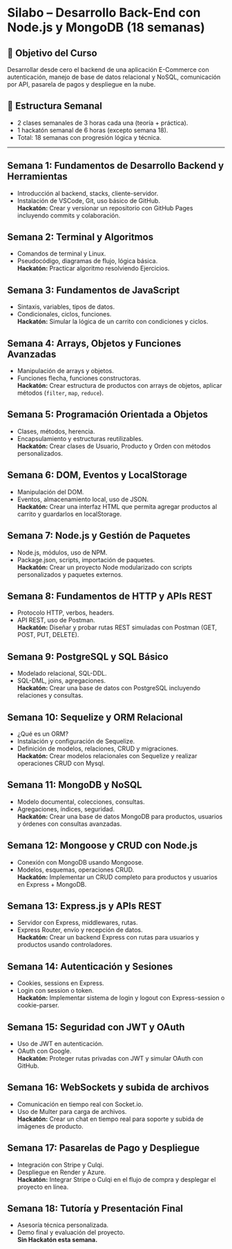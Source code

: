 # Silabo  – Desarrollo Back-End con Node.js y MongoDB (18 semanas)

## 🎯 Objetivo del Curso
Desarrollar desde cero el backend de una aplicación E-Commerce con autenticación, manejo de base de datos relacional y NoSQL, comunicación por API, pasarela de pagos y despliegue en la nube.

## 📅 Estructura Semanal
- 2 clases semanales de 3 horas cada una (teoría + práctica).
- 1 hackatón semanal de 6 horas (excepto semana 18).
- Total: 18 semanas con progresión lógica y técnica.

---

## Semana 1: Fundamentos de Desarrollo Backend y Herramientas
- Introducción al backend, stacks, cliente-servidor.
- Instalación de VSCode, Git, uso básico de GitHub.  
**Hackatón:** Crear y versionar un repositorio con GitHub Pages incluyendo commits y colaboración.

## Semana 2: Terminal y Algoritmos
- Comandos de terminal y Linux.
- Pseudocódigo, diagramas de flujo, lógica básica.  
**Hackatón:** Practicar algoritmo resolviendo Ejercicios.

## Semana 3: Fundamentos de JavaScript
- Sintaxis, variables, tipos de datos.
- Condicionales, ciclos, funciones.  
**Hackatón:** Simular la lógica de un carrito con condiciones y ciclos.

## Semana 4: Arrays, Objetos y Funciones Avanzadas
- Manipulación de arrays y objetos.
- Funciones flecha, funciones constructoras.  
**Hackatón:** Crear estructura de productos con arrays de objetos, aplicar métodos (`filter`, `map`, `reduce`).

## Semana 5: Programación Orientada a Objetos
- Clases, métodos, herencia.
- Encapsulamiento y estructuras reutilizables.  
**Hackatón:** Crear clases de Usuario, Producto y Orden con métodos personalizados.

## Semana 6: DOM, Eventos y LocalStorage
- Manipulación del DOM.
- Eventos, almacenamiento local, uso de JSON.  
**Hackatón:** Crear una interfaz HTML que permita agregar productos al carrito y guardarlos en localStorage.

## Semana 7: Node.js y Gestión de Paquetes
- Node.js, módulos, uso de NPM.
- Package.json, scripts, importación de paquetes.  
**Hackatón:** Crear un proyecto Node modularizado con scripts personalizados y paquetes externos.

## Semana 8: Fundamentos de HTTP y APIs REST
- Protocolo HTTP, verbos, headers.
- API REST, uso de Postman.  
**Hackatón:** Diseñar y probar rutas REST simuladas con Postman (GET, POST, PUT, DELETE).

## Semana 9: PostgreSQL y SQL Básico
- Modelado relacional, SQL-DDL.
- SQL-DML, joins, agregaciones.  
**Hackatón:** Crear una base de datos con PostgreSQL incluyendo relaciones y consultas.

## Semana 10: Sequelize y ORM Relacional
- ¿Qué es un ORM?
- Instalación y configuración de Sequelize.
- Definición de modelos, relaciones, CRUD y migraciones.  
**Hackatón:** Crear modelos relacionales con Sequelize y realizar operaciones CRUD con Mysql.

## Semana 11: MongoDB y NoSQL
- Modelo documental, colecciones, consultas.
- Agregaciones, índices, seguridad.  
**Hackatón:** Crear una base de datos MongoDB para productos, usuarios y órdenes con consultas avanzadas.

## Semana 12: Mongoose y CRUD con Node.js
- Conexión con MongoDB usando Mongoose.
- Modelos, esquemas, operaciones CRUD.  
**Hackatón:** Implementar un CRUD completo para productos y usuarios en Express + MongoDB.

## Semana 13: Express.js y APIs REST
- Servidor con Express, middlewares, rutas.
- Express Router, envío y recepción de datos.  
**Hackatón:** Crear un backend Express con rutas para usuarios y productos usando controladores.

## Semana 14: Autenticación y Sesiones
- Cookies, sessions en Express.
- Login con session o token.  
**Hackatón:** Implementar sistema de login y logout con Express-session o cookie-parser.

## Semana 15: Seguridad con JWT y OAuth
- Uso de JWT en autenticación.
- OAuth con Google.  
**Hackatón:** Proteger rutas privadas con JWT y simular OAuth con GitHub.

## Semana 16: WebSockets y subida de archivos
- Comunicación en tiempo real con Socket.io.
- Uso de Multer para carga de archivos.  
**Hackatón:** Crear un chat en tiempo real para soporte y subida de imágenes de producto.

## Semana 17: Pasarelas de Pago y Despliegue
- Integración con Stripe y Culqi.
- Despliegue en Render y Azure.  
**Hackatón:** Integrar Stripe o Culqi en el flujo de compra y desplegar el proyecto en línea.

## Semana 18: Tutoría y Presentación Final
- Asesoría técnica personalizada.
- Demo final y evaluación del proyecto.  
**Sin Hackatón esta semana.**
